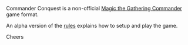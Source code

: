 Commander Conquest is a non-official [Magic the Gathering Commander](https://magic.wizards.com/en/formats/commander) game format. 

An alpha version of the [rules](rules.md) explains how to setup and play the game.

Cheers
